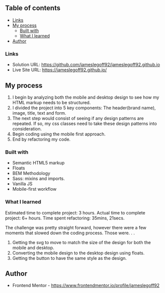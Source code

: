 ## Table of contents
  - [Links](#links)
- [My process](#my-process)
  - [Built with](#built-with)
  - [What I learned](#what-i-learned)
- [Author](#author)


### Links

- Solution URL: https://github.com/jameslegoff92/jameslegoff92.github.io
- Live Site URL: https://jameslegoff92.github.io/

## My process

1. I begin by analyzing both the mobile and desktop design to see how my HTML markup needs to be structured.
2. I divided the project into 5 key components: The header(brand name), image, title, text and form.
3. The next step would consist of seeing if any design patterns are repeated. If so, my css classes need to take these design patterns into consideration.
4. Begin coding using the mobile first approach.
5. End by refactoring my code.


### Built with

- Semantic HTML5 markup
- Floats 
- BEM Methodology
- Sass: mixins and imports.
- Vanilla JS
- Mobile-first workflow

### What I learned

Estimated time to complete project: 3 hours.
Actual time to complete project: 6+ hours.
Time spent refactoring: 35mins, 21secs.

The challenge was pretty straight forward, however there were a few moments that slowed down the coding process. Those were. . . 

  1. Getting the svg to move to match the size of the design for both the mobile and desktop.
  2. Converting the mobile design to the desktop design using floats.
  4. Getting the button to have the same style as the design.


## Author

- Frontend Mentor - https://www.frontendmentor.io/profile/jameslegoff92
